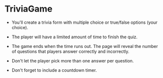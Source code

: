 # TriviaGame

* You'll create a trivia form with multiple choice or true/false options (your choice).

* The player will have a limited amount of time to finish the quiz. 

* The game ends when the time runs out. The page will reveal the number of questions that players answer correctly and incorrectly.

* Don't let the player pick more than one answer per question.

* Don't forget to include a countdown timer.
